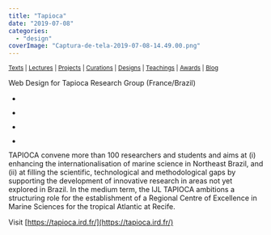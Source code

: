 ```yaml
---
title: "Tapioca"
date: "2019-07-08"
categories: 
  - "design"
coverImage: "Captura-de-tela-2019-07-08-14.49.00.png"
---
```


<small>[Texts](../texts.html) | [Lectures](../lectures.html) | [Projects](../projects.html) | [Curations](../curation.html) | [Designs](../designs.html) | [Teachings](../teachings.html) | [Awards](../awards.html) | <a href="https://readruiz.medium.com/" target="_blank">Blog</a></small>

Web Design for Tapioca Research Group (France/Brazil)

- <a href="https://thisismyart.eratudomato.online/wp-content/uploads/sites/11/2019/07/Captura-de-tela-2019-07-08-14.48.31-1024x540.png"><img src="images/Captura-de-tela-2019-07-08-14.48.31-1024x540.png" alt="" /></a>
    
- <a href="https://thisismyart.eratudomato.online/wp-content/uploads/sites/11/2019/07/Captura-de-tela-2019-07-08-14.49.00-1024x540.png"><img src="images/Captura-de-tela-2019-07-08-14.49.00-1024x540.png" alt="" /></a>
    
- <a href="https://thisismyart.eratudomato.online/wp-content/uploads/sites/11/2019/07/Captura-de-tela-2019-07-08-14.50.44-1024x539.png"><img src="images/Captura-de-tela-2019-07-08-14.50.44-1024x539.png" alt="" /></a>
    
- <a href="https://thisismyart.eratudomato.online/wp-content/uploads/sites/11/2019/07/Captura-de-tela-2019-07-08-14.49.49-1024x508.png"><img src="images/Captura-de-tela-2019-07-08-14.49.49-1024x508.png" alt="" /></a>
    

TAPIOCA convene more than 100 researchers and students and aims at (i) enhancing the internationalisation of marine science in Northeast Brazil, and (ii) at filling the scientific, technological and methodological gaps by supporting the development of innovative research in areas not yet explored in Brazil. In the medium term, the IJL TAPIOCA ambitions a structuring role for the establishment of a Regional Centre of Excellence in Marine Sciences for the tropical Atlantic at Recife.

Visit [https://tapioca.ird.fr/](https://tapioca.ird.fr/)
